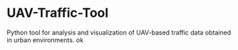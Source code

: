 # UAV-Traffic-Tool
Python tool for analysis and visualization of UAV-based traffic data obtained in urban environments. ok
